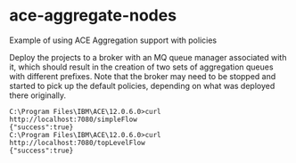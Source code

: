 # ace-aggregate-nodes
Example of using ACE Aggregation support with policies

Deploy the projects to a broker with an MQ queue manager associated with it, which should result in the 
creation of two sets of aggregation queues with different prefixes. Note that the broker may need to be
stopped and started to pick up the default policies, depending on what was deployed there originally.

```
C:\Program Files\IBM\ACE\12.0.6.0>curl http://localhost:7080/simpleFlow
{"success":true}
C:\Program Files\IBM\ACE\12.0.6.0>curl http://localhost:7080/topLevelFlow
{"success":true}
```
